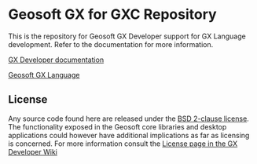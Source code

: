 # Geosoft GX for GXC Repository

This is the repository for Geosoft GX Developer support for GX Language development. Refer to the documentation for more information.

[GX Developer documentation](https://geosoftgxdev.atlassian.net/wiki/display/GD/Python+in+GX+Developer)

[Geosoft GX Language](https://geosoftgxdev.atlassian.net/wiki/spaces/GXD93/pages/78020870/Geosoft+GX+Language)

License
-------

Any source code found here are released under the [BSD 2-clause license](https://github.com/GeosoftInc/gxpy/blob/master/LICENSE). The functionality exposed in the Geosoft core libraries and desktop applications could however have additional implications as far as licensing is concerned. For more information consult the [License page in the GX Developer Wiki](https://geosoftgxdev.atlassian.net/wiki/spaces/GD/pages/2359406/License)

